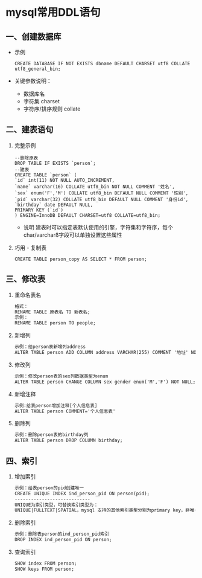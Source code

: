 # mysql常用DDL语句

## 一、创建数据库

* 示例

    ```mysql
    CREATE DATABASE IF NOT EXISTS dbname DEFAULT CHARSET utf8 COLLATE utf8_general_bin;
    ```

* 关键参数说明：
  * 数据库名
  * 字符集 charset
  * 字符序/排序规则 collate

## 二、建表语句

1. 完整示例
    ```mysql
    --删除原表
    DROP TABLE IF EXISTS `person`;
    --建表
   CREATE TABLE `person` (
    `id` int(11) NOT NULL AUTO_INCREMENT,
    `name` varchar(16) COLLATE utf8_bin NOT NULL COMMENT '姓名',
    `sex` enum('F','M') COLLATE utf8_bin DEFAULT NULL COMMENT '性别',
    `pid` varchar(32) COLLATE utf8_bin DEFAULT NULL COMMENT '身份id',
    `birthday` date DEFAULT NULL,
    PRIMARY KEY (`id`)
    ) ENGINE=InnoDB DEFAULT CHARSET=utf8 COLLATE=utf8_bin;
    ```
    * 说明
    建表时可以指定表默认使用的引擎，字符集和字符序，每个char/varcharß字段可以单独设置这些属性

2. 巧用 - 复制表
    ```mysql
    CREATE TABLE person_copy AS SELECT * FROM person;
    ```

## 三、修改表

1. 重命名表名
    ```txt
    格式：
    RENAME TABLE 原表名 TO 新表名;
    示例：
    RENAME TABLE person TO people;
    ```
2. 新增列
    ```txt
    示例：给person表新增列address
    ALTER TABLE person ADD COLUMN address VARCHAR(255) COMMENT '地址' NOT NULL;
    ```
3. 修改列
    ```txt
    示例：修改person表的sex列数据类型为enum
    ALTER TABLE person CHANGE COLUMN sex gender enum('M','F') NOT NULL;
    ```
4. 新增注释
    ```txt
    示例:给表person增加注释[个人信息表]
    ALTER TABLE person COMMENT='个人信息表'
    ```
5. 删除列
    ```txt
    示例：删除person表的birthday列
    ALTER TABLE person DROP COLUMN birthday;
    ```

## 四、索引

1. 增加索引
    ```txt
    示例：给表person的pid创建唯一
    CREATE UNIQUE INDEX ind_person_pid ON person(pid);
    ----------------------------
    UNIQUE为索引类型，可替换索引类型为：
    UNIQUE|FULLTEXT|SPATIAL，mysql 支持的其他索引类型分别为primary key，非唯一索引（默认）
    ```
2. 删除索引
    ```txt
    示例：删除表person的ind_person_pid索引
    DROP INDEX ind_person_pid ON person;
    ```
3. 查询索引
    ```txt
    SHOW index FROM person;
    SHOW keys FROM person;
    ```